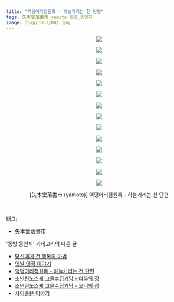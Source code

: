 ```yaml
---
title: "액덩어리점원록 - 하늘거리는 천 단편"
tags: 矢本堂落書市 yamoto 동방_동인지
image: ghap/3663/001.jpg
---
```

<div class="article">
<p style="text-align: center; clear: none; float: none;"><img src="{{ site.nasurl }}/ghap/3663/001.jpg"/></p>
<p style="text-align: center; clear: none; float: none;"><img src="{{ site.nasurl }}/ghap/3663/002.jpg"/></p>
<p style="text-align: center; clear: none; float: none;"><img src="{{ site.nasurl }}/ghap/3663/003.jpg"/></p>
<p style="text-align: center; clear: none; float: none;"><img src="{{ site.nasurl }}/ghap/3663/004.jpg"/></p>
<p style="text-align: center; clear: none; float: none;"><img src="{{ site.nasurl }}/ghap/3663/005.jpg"/></p>
<p style="text-align: center; clear: none; float: none;"><img src="{{ site.nasurl }}/ghap/3663/006.jpg"/></p>
<p style="text-align: center; clear: none; float: none;"><img src="{{ site.nasurl }}/ghap/3663/007.jpg"/></p>
<p style="text-align: center; clear: none; float: none;"><img src="{{ site.nasurl }}/ghap/3663/008.jpg"/></p>
<p style="text-align: center; clear: none; float: none;"><img src="{{ site.nasurl }}/ghap/3663/009.jpg"/></p>
<p style="text-align: center; clear: none; float: none;"><img src="{{ site.nasurl }}/ghap/3663/010.jpg"/></p>
<p style="text-align: center; clear: none; float: none;"><img src="{{ site.nasurl }}/ghap/3663/011.jpg"/></p>
<p style="text-align: center; clear: none; float: none;"><img src="{{ site.nasurl }}/ghap/3663/012.jpg"/></p>
<p style="text-align: center; clear: none; float: none;"><img src="{{ site.nasurl }}/ghap/3663/013.jpg"/></p>
<p style="text-align: center; clear: none; float: none;"><img src="{{ site.nasurl }}/ghap/3663/014.jpg"/></p>
<p style="text-align: center; clear: none; float: none;">[矢本堂落書市 (yamoto)] 액덩어리점원록 - 하늘거리는 천 단편</p>
<p><br/></p>
</div><div class="tagTrail">
<p>태그: </p>
<ul>
<li>矢本堂落書市</li>
</ul>
</div><div class="another">
<p>'동방 동인지' 카테고리의 다른 글</p>
<ul>
<li><a href="/2017-08-28-ghap_3665">당신에게 건 행복의 마법</a></li>
<li><a href="/2017-08-28-ghap_3664">옛날 옛적 이야기</a></li>
<li><a href="/2017-08-28-ghap_3663">액덩어리점원록 - 하늘거리는 천 단편</a></li>
<li><a href="/2017-08-28-ghap_3662">소년린노스케 고물수집기담 - 여우의 장</a></li>
<li><a href="/2017-08-28-ghap_3661">소년린노스케 고물수집기담 - 오니의 장</a></li>
<li><a href="/2017-08-21-ghap_3655">사이좋은 이야기</a></li>
</ul>
</div><div class="cb_module cb_fluid">
<div class="cb_wrt cb_profile">
</div><!-- commentList close -->
</div>